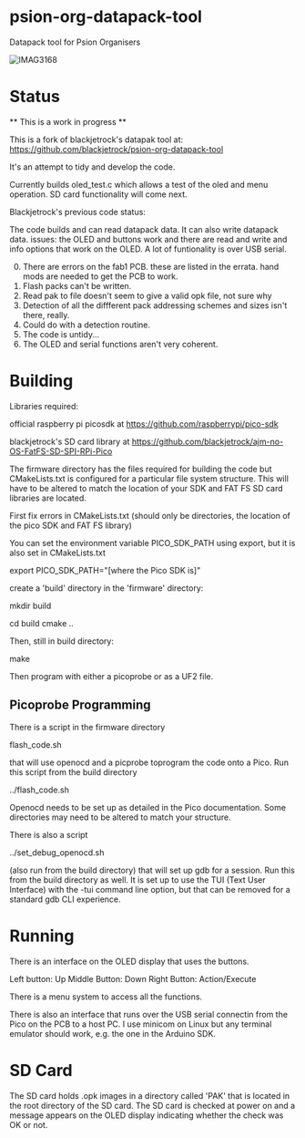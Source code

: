 # psion-org-datapack-tool
Datapack tool for Psion Organisers

![IMAG3168](https://user-images.githubusercontent.com/31587992/209526232-99ba6b44-1d84-4097-90fb-2453fb928703.jpg)

Status
======

** This is a work in progress **

This is a fork of blackjetrock's datapak tool at: https://github.com/blackjetrock/psion-org-datapack-tool

It's an attempt to tidy and develop the code.

Currently builds oled_test.c which allows a test of the oled and menu operation. SD card functionality will come next.

Blackjetrock's previous code status:

The code builds and can read datapack data. It can also write datapack data. issues:
the OLED and buttons work and there are read and write and info options that work on the OLED.
A lot of funtionality is over USB serial.

0. There are errors on the fab1 PCB. these are listed in the errata. hand mods are needed to get the PCB to work.
1. Flash packs can't be written.
2. Read pak to file doesn't seem to give a valid opk file, not sure why
3. Detection of all the diffferent pack addressing schemes and sizes isn't there, really.
4. Could do with a detection routine.
5. The code is untidy...
6. The OLED and serial functions aren't very coherent.

Building
========

Libraries required:

official raspberry pi picosdk at https://github.com/raspberrypi/pico-sdk

blackjetrock's SD card library at https://github.com/blackjetrock/ajm-no-OS-FatFS-SD-SPI-RPi-Pico

The firmware directory has the files required for building the code but CMakeLists.txt is configured for a particular file system structure. 
This will have to be altered to match the location of your SDK and FAT FS SD card libraries are located.

First fix errors in CMakeLists.txt (should only be directories, the location of the pico SDK and FAT FS library)

You can set the environment variable PICO_SDK_PATH using export, but it is also set in CMakeLists.txt

export PICO_SDK_PATH="[where the Pico SDK is]"

create a 'build' directory in the 'firmware' directory:

mkdir build

cd build
cmake ..



Then, still in build directory:

make

Then program with either a picoprobe or as a UF2 file.

Picoprobe Programming
---------------------

There is a script in the firmware directory 

flash_code.sh

that will use openocd and a picprobe toprogram the code onto a Pico. 
Run this script from the build directory

../flash_code.sh

Openocd needs to be set up as detailed in the Pico documentation.
Some directories may need to be altered to match your structure.

There is also a script

../set_debug_openocd.sh

(also run from the build directory) that will set up gdb for a session. Run this from the 
build directory as well. It is set up to use the TUI (Text User Interface) 
with the -tui command line option, but that can be removed for a standard
gdb CLI experience.

Running
=======

There is an interface on the OLED display that uses the buttons. 

Left button:      Up
Middle Button:    Down
Right Button:     Action/Execute

There is a menu system to access all the functions.

There is also an interface that runs over the USB serial connectin from the 
Pico on the PCB to a host PC. I use minicom on Linux but any terminal emulator should work, 
e.g. the one in the Arduino SDK.


SD Card
=======

The SD card holds .opk images in a directory called 'PAK' that is located in the
root directory of the SD card. The SD card is checked at power on and a message 
appears on the OLED display indicating whether the check was OK or not.
